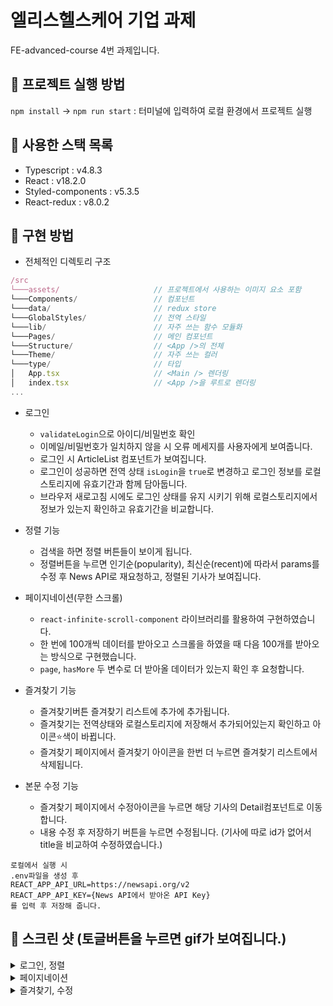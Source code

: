 # 엘리스헬스케어 기업 과제

FE-advanced-course 4번 과제입니다.

## 🍫 프로젝트 실행 방법

`npm install` -> `npm run start` : 터미널에 입력하여 로컬 환경에서 프로젝트 실행

## 🍫 사용한 스택 목록

- Typescript : v4.8.3
- React : v18.2.0
- Styled-components : v5.3.5
- React-redux : v8.0.2

## 🍫 구현 방법

- 전체적인 디렉토리 구조

```js
/src
└───assets/                     // 프로젝트에서 사용하는 이미지 요소 포함
└───Components/                 // 컴포넌트
└───data/                       // redux store
└───GlobalStyles/               // 전역 스타일
└───lib/                        // 자주 쓰는 함수 모듈화
└───Pages/                      // 메인 컴포넌트
└───Structure/                  // <App />의 전체
└───Theme/                      // 자주 쓰는 컬러
└───type/                       // 타입
│   App.tsx                     // <Main /> 렌더링
│   index.tsx                   // <App />을 루트로 렌더링
...
```

- 로그인
  - `validateLogin`으로 아이디/비밀번호 확인
  - 이메일/비밀번호가 일치하지 않을 시 오류 메세지를 사용자에게 보여줍니다.
  - 로그인 시 ArticleList 컴포넌트가 보여집니다.
  - 로그인이 성공하면 전역 상태 `isLogin`을 `true`로 변경하고 로그인 정보를 로컬스토리지에 유효기간과 함께 담아둡니다.
  - 브라우저 새로고침 시에도 로그인 상태를 유지 시키기 위해 로컬스토리지에서 정보가 있는지 확인하고 유효기간을 비교합니다.
- 정렬 기능

  - 검색을 하면 정렬 버튼들이 보이게 됩니다.
  - 정렬버튼을 누르면 인기순(popularity), 최신순(recent)에 따라서 params를 수정 후 News API로 재요청하고, 정렬된 기사가 보여집니다.

- 페이지네이션(무한 스크롤)

  - `react-infinite-scroll-component` 라이브러리를 활용하여 구현하였습니다.
  - 한 번에 100개씩 데이터를 받아오고 스크롤을 하였을 때 다음 100개를 받아오는 방식으로 구현했습니다.
  - `page`, `hasMore` 두 변수로 더 받아올 데이터가 있는지 확인 후 요청합니다.

- 즐겨찾기 기능

  - 즐겨찾기버튼 즐겨찾기 리스트에 추가에 추가됩니다.
  - 즐겨찾기는 전역상태와 로컬스토리지에 저장해서 추가되어있는지 확인하고 아이콘⭐️색이 바뀝니다.
  - 즐겨찾기 페이지에서 즐겨찾기 아이콘을 한번 더 누르면 즐겨찾기 리스트에서 삭제됩니다.

- 본문 수정 기능
  - 즐겨찾기 페이지에서 수정아이콘을 누르면 해당 기사의 Detail컴포넌트로 이동합니다.
  - 내용 수정 후 저장하기 버튼을 누르면 수정됩니다. (기사에 따로 id가 없어서 title을 비교하여 수정하였습니다.)

```
로컬에서 실행 시
.env파일을 생성 후
REACT_APP_API_URL=https://newsapi.org/v2
REACT_APP_API_KEY={News API에서 받아온 API Key}
를 입력 후 저장해 줍니다.
```

## 🍫 스크린 샷 (토글버튼을 누르면 gif가 보여집니다.)

<details>
  <summary>로그인, 정렬</summary>
<img src='https://user-images.githubusercontent.com/69428509/190664183-80729a26-5929-439a-b22d-12dd491367ce.gif' />
</details>

<details>
  <summary>페이지네이션</summary>
<img src='https://user-images.githubusercontent.com/69428509/190841507-9b5517d1-15c3-4d5b-a0d9-f9bc45881103.gif' />
</details>

<details>
  <summary>즐겨찾기, 수정</summary>
<img src='https://user-images.githubusercontent.com/69428509/190663814-310701cb-4e3f-4f6c-aa5e-a837e5e69a8f.gif' />
</details>
